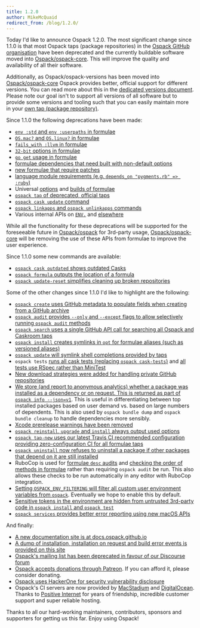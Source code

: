 ```yaml
---
title: 1.2.0
author: MikeMcQuaid
redirect_from: /blog/1.2.0/
---
```


Today I'd like to announce Ospack 1.2.0. The most significant change since 1.1.0 is that most Ospack taps (package repositories) in the [Ospack GitHub organisation](https://github.com/Ospack) have been deprecated and the currently buildable software moved into [Ospack/ospack-core](https://github.com/Ospack/ospack-core). This will improve the quality and availability of all their software.

Additionally, as Ospack/ospack-versions has been moved into [Ospack/ospack-core](https://github.com/Ospack/ospack-core) Ospack provides better, official support for different versions. You can read more about this in the [dedicated versions document](https://docs.ospack.github.io/Versions.html). Please note our goal isn't to support all versions of all software but to provide some versions and tooling such that you can easily maintain more in your [own tap (package repository)](https://docs.ospack.github.io/How-to-Create-and-Maintain-a-Tap).

Since 1.1.0 the following deprecations have been made:

- [`env :std` and `env :userpaths` in formulae](https://github.com/Ospack/ospack/pull/1775)
- [`OS.mac?` and `OS.linux?` in formulae](https://github.com/Ospack/ospack/pull/1674)
- [`fails_with :llvm` in formulae](https://github.com/Ospack/ospack/pull/1673)
- [`32-bit` options in formulae](https://github.com/Ospack/ospack/pull/1698)
- [`go get` usage in formulae](https://github.com/Ospack/ospack/pull/2562)
- [formulae dependencies that need built with non-default options](https://github.com/Ospack/ospack/pull/2482)
- [new formulae that require patches](https://github.com/Ospack/ospack/pull/2479)
- [language module requirements (e.g. `depends_on "pygments.rb" => :ruby`)](https://github.com/Ospack/ospack/pull/2473)
- Universal [options](https://github.com/Ospack/ospack/pull/1844) and [builds of formulae](https://github.com/Ospack/ospack/pull/2477)
- [`ospack tap` of deprecated, official taps](https://github.com/Ospack/ospack/pull/2480)
- [`ospack cask update` command](https://github.com/Ospack/ospack/pull/1690)
- [`ospack linkapps` and `ospack unlinkapps` commands](https://github.com/Ospack/ospack/pull/1808)
- Various internal APIs on [`ENV.`](https://github.com/Ospack/ospack/pull/1701) and [elsewhere](https://github.com/Ospack/ospack/pull/2522)

While all the functionality for these deprecations will be supported for the foreseeable future in [Ospack/ospack](https://github.com/Ospack/ospack) for 3rd-party usage, [Ospack/ospack-core](https://github.com/Ospack/ospack-core) will be removing the use of these APIs from formulae to improve the user experience.

Since 1.1.0 some new commands are available:

- [`ospack cask outdated` shows outdated Casks](https://github.com/Ospack/ospack/pull/2309)
- [`ospack formula` outputs the location of a formula](https://github.com/Ospack/ospack/pull/1972)
- [`ospack update-reset` simplifies cleaning up broken repositories](https://github.com/Ospack/ospack/pull/1684)

Some of the other changes since 1.1.0 I'd like to highlight are the following:

- [`ospack create` uses GitHub metadata to populate fields when creating from a GitHub archive](https://github.com/Ospack/ospack/pull/2481)
- [`ospack audit` provides `--only` and `--except` flags to allow selectively running `ospack audit` methods](https://github.com/Ospack/ospack/pull/2478)
- [`ospack search` uses a single GitHub API call for searching all Ospack and Caskroom taps](https://github.com/Ospack/ospack/pull/2540)
- [`ospack install` creates symlinks in `opt` for formulae aliases (such as versioned aliases)](https://github.com/Ospack/ospack/pull/1192)
- [`ospack update` will symlink shell completions provided by taps](https://github.com/Ospack/ospack/pull/1708)
- `ospack tests` [runs all cask tests (replacing `ospack cask-tests`)](https://github.com/Ospack/ospack/pull/2260) and [all tests use RSpec rather than MiniTest](https://github.com/Ospack/ospack/pull/2233)
- [New download strategies were added for handling private GitHub repositories](https://github.com/Ospack/ospack/pull/1763)
- [We store (and report to anonymous analytics) whether a package was installed as a dependency or on request. This is returned as part of `ospack info --json=v1`](https://github.com/Ospack/ospack/pull/1813). This is useful in differentiating between top installed packages based on user demand vs. based on large numbers of dependents. This is also used by `ospack bundle dump` and `ospack bundle cleanup` to handle dependencies more sensibly.
- [Xcode prerelease warnings have been removed](https://github.com/Ospack/ospack/pull/1710)
- [`ospack reinstall`, `upgrade` and `install` always output used options](https://github.com/Ospack/ospack/pull/1642)
- [`ospack tap-new` uses our latest Travis CI recommended configuration providing zero-configuration CI for all formulae taps](https://github.com/Ospack/ospack/pull/1608)
- [`ospack uninstall` now refuses to uninstall a package if other packages that depend on it are still installed](https://github.com/Ospack/ospack/pull/1082)
- RuboCop is used for [formulae `desc` audits](https://github.com/Ospack/ospack/pull/2242) and [checking the order of methods in formulae](https://github.com/Ospack/ospack/pull/2465) rather than requiring `ospack audit` be run. This also allows these checks to be run automatically in any editor with RuboCop integration.
- [Setting `OSPACK_ENV_FILTERING` will filter all custom user environment variables from `ospack`](https://github.com/Ospack/ospack/pull/1753). Eventually we hope to enable this by default.
- [Sensitive tokens in the environment are hidden from untrusted 3rd-party code in `ospack install` and `ospack test`](https://github.com/Ospack/ospack/pull/2524)
- [`ospack services` provides better error reporting using new macOS APIs](https://github.com/Ospack/ospack-services/pull/112)

And finally:

- [A new documentation site is at docs.ospack.github.io](https://docs.ospack.github.io)
- [A dump of installation, installation on request and build error events is provided on this site](https://ospack.github.io/analytics/)
- [Ospack's mailing list has been deprecated in favour of our Discourse forum](https://discourse.ospack.github.io)
- [Ospack accepts donations through Patreon](https://www.patreon.com/ospack). If you can afford it, please consider donating.
- [Ospack uses HackerOne for security vulnerability disclosure](https://hackerone.com/ospack)
- Ospack's CI servers are now provided by [MacStadium](https://www.macstadium.com/) and [DigitalOcean](https://www.digitalocean.com). Thanks to [Positive Internet](https://www.positive-internet.com) for years of friendship, incredible customer support and super reliable hosting.

Thanks to all our hard-working maintainers, contributors, sponsors and supporters for getting us this far. Enjoy using Ospack!
